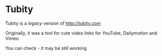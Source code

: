 Tubity
======
Tubity is a *legacy* version of http://tubity.com

Originally, it was a tool for cute video links for YouTube, Dailymotion and Vimeo

You can check - it may be still working

